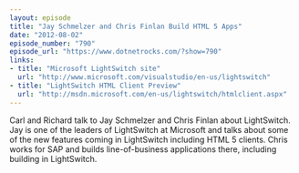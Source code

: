 ```yaml
---
layout: episode
title: "Jay Schmelzer and Chris Finlan Build HTML 5 Apps"
date: "2012-08-02"
episode_number: "790"
episode_url: "https://www.dotnetrocks.com/?show=790"
links:
- title: "Microsoft LightSwitch site"
  url: "http://www.microsoft.com/visualstudio/en-us/lightswitch"
- title: "LightSwitch HTML Client Preview"
  url: "http://msdn.microsoft.com/en-us/lightswitch/htmlclient.aspx"
---
```


Carl and Richard talk to Jay Schmelzer and Chris Finlan about LightSwitch. Jay is one of the leaders of LightSwitch at Microsoft and talks about some of the new features coming in LightSwitch including HTML 5 clients. Chris works for SAP and builds line-of-business applications there, including building in LightSwitch.
